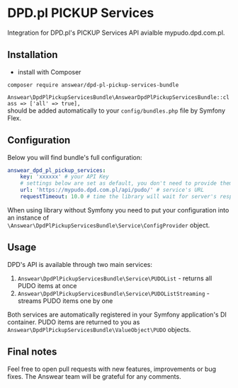 # DPD.pl PICKUP Services
Integration for DPD.pl's PICKUP Services API avialble mypudo.dpd.com.pl.

Installation
------------

* install with Composer
```
composer require answear/dpd-pl-pickup-services-bundle
```

`Answear\DpdPlPickupServicesBundle\AnswearDpdPlPickupServicesBundle::class => ['all' => true],`  
should be added automatically to your `config/bundles.php` file by Symfony Flex.

Configuration
-------------

Below you will find bundle's full configuration:

```yaml
answear_dpd_pl_pickup_services:
    key: 'xxxxxx' # your API Key
    # settings below are set as default, you don't need to provide them
    url: 'https://mypudo.dpd.com.pl/api/pudo/' # service's URL
    requestTimeout: 10.0 # time the library will wait for server's response
```

When using library without Symfony you need to put your configuration into an
instance of `\Answear\DpdPlPickupServicesBundle\Service\ConfigProvider` object.

Usage
-----

DPD's API is available through two main services:

1. `Answear\DpdPlPickupServicesBundle\Service\PUDOList` - returns all PUDO items at once
2. `Answear\DpdPlPickupServicesBundle\Service\PUDOListStreaming` - streams PUDO items one by one

Both services are automatically registered in your Symfony application's DI container. PUDO items
are returned to you as `Answear\DpdPlPickupServicesBundle\ValueObject\PUDO` objects.

Final notes
------------

Feel free to open pull requests with new features, improvements or bug fixes. The Answear team 
will be grateful for any comments.
